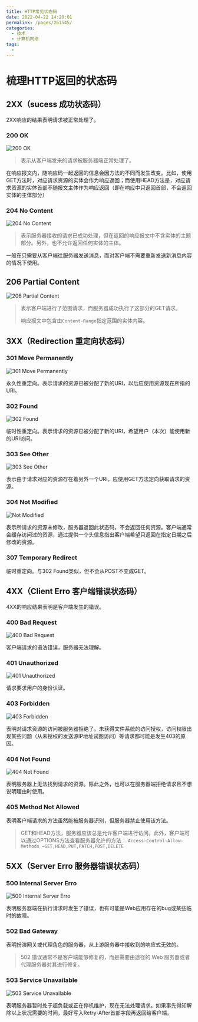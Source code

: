 ```yaml
---
title: HTTP常见状态码
date: 2022-04-22 14:20:01
permalink: /pages/261545/
categories:
  - 技术
  - 计算机网络
tags:
  - 
---
```

# 梳理HTTP返回的状态码

## 2XX（sucess 成功状态码）

2XX响应的结果表明请求被正常处理了。

### 200 OK

![200 OK](https://p1-jj.byteimg.com/tos-cn-i-t2oaga2asx/gold-user-assets/2017/12/6/16029efa6af2ea6c~tplv-t2oaga2asx-zoom-in-crop-mark:1304:0:0:0.awebp)

> 表示从客户端发来的请求被服务器端正常处理了。

在响应报文内，随响应码一起返回的信息会因方法的不同而发生改变。比如，使用GET方法时，对应请求资源的实体会作为响应返回；而使用HEAD方法是，对应请求资源的实体首部不随报文主体作为响应返回（即在响应中只返回首部，不会返回实体的主体部分）

### 204 No Content

![204 No Content](https://p1-jj.byteimg.com/tos-cn-i-t2oaga2asx/gold-user-assets/2017/12/6/16029efa697ec682~tplv-t2oaga2asx-zoom-in-crop-mark:1304:0:0:0.awebp)

> 表示服务器接收的请求已成功处理，但在返回的响应报文中不含实体的主题部分。另外，也不允许返回任何实体的主体。

一般在只需要从客户端往服务器发送消息，而对客户端不需要重新发送新消息内容的情况下使用。

## 206 Partial Content

![206 Partial Content](https://p1-jj.byteimg.com/tos-cn-i-t2oaga2asx/gold-user-assets/2017/12/6/16029efb76d2b65f~tplv-t2oaga2asx-zoom-in-crop-mark:1304:0:0:0.awebp)

> 表示客户端进行了范围请求，而服务器成功执行了这部分的GET请求。
>
> 响应报文中包含由`Content-Range`指定范围的实体内容。

## 3XX（Redirection 重定向状态码）

### 301 Move Permanently

![301 Move Permanently](https://p1-jj.byteimg.com/tos-cn-i-t2oaga2asx/gold-user-assets/2017/12/6/16029efa6a4ba749~tplv-t2oaga2asx-zoom-in-crop-mark:1304:0:0:0.awebp)

永久性重定向。表示请求的资源已被分配了新的URI，以后应使用资源现在所指的URI。

### 302 Found

![302 Found](https://p1-jj.byteimg.com/tos-cn-i-t2oaga2asx/gold-user-assets/2017/12/6/16029efba78b2b7e~tplv-t2oaga2asx-zoom-in-crop-mark:1304:0:0:0.awebp)

临时性重定向。表示请求的资源已被分配了新的URI，希望用户（本次）能使用新的URI访问。

### 303 See Other

![303 See Other](https://p1-jj.byteimg.com/tos-cn-i-t2oaga2asx/gold-user-assets/2017/12/6/16029efbc1b5cfce~tplv-t2oaga2asx-zoom-in-crop-mark:1304:0:0:0.awebp)

表示由于请求对应的资源存在着另外一个URI，应使用GET方法定向获取请求的资源。

### 304 Not Modified

![Not Modified[]()](https://p1-jj.byteimg.com/tos-cn-i-t2oaga2asx/gold-user-assets/2017/12/6/16029efaa07f726e~tplv-t2oaga2asx-zoom-in-crop-mark:1304:0:0:0.awebp)

表示所请求的资源未修改，服务器返回此状态码，不会返回任何资源。客户端通常会缓存访问过的资源，通过提供一个头信息指出客户端希望只返回在指定日期之后修改的资源。

### 307 Temporary Redirect

临时重定向。与302 Found类似，但不会从POST不变成GET。

## 4XX（Client Erro 客户端错误状态码）

4XX的响应结果表明是客户端发生的错误。

### 400 Bad Request

![400 Bad Request](https://p1-jj.byteimg.com/tos-cn-i-t2oaga2asx/gold-user-assets/2017/12/6/16029efaa064bdb6~tplv-t2oaga2asx-zoom-in-crop-mark:1304:0:0:0.awebp)

客户端请求的语法错误，服务器无法理解。

### 401 Unauthorized

![401 Unauthorized](https://p1-jj.byteimg.com/tos-cn-i-t2oaga2asx/gold-user-assets/2017/12/6/16029efacc2e6a4c~tplv-t2oaga2asx-zoom-in-crop-mark:1304:0:0:0.awebp)

请求要求用户的身份认证。

### 403 Forbidden

![403 Forbidden](https://p1-jj.byteimg.com/tos-cn-i-t2oaga2asx/gold-user-assets/2017/12/6/16029efaa0cce655~tplv-t2oaga2asx-zoom-in-crop-mark:1304:0:0:0.awebp)

表明对请求资源的访问被服务器拒绝了。未获得文件系统的访问授权，访问权限出现某些问题（从未授权的发送源IP地址试图访问）等请求都可能是发生403的原因。

### 404 Not Found

![404 Not Found](https://p1-jj.byteimg.com/tos-cn-i-t2oaga2asx/gold-user-assets/2017/12/6/16029efac97cd782~tplv-t2oaga2asx-zoom-in-crop-mark:1304:0:0:0.awebp)

表明服务器上无法找到请求的资源。除此之外，也可以在服务器端拒绝请求且不想说明理由时使用。

### 405 Method Not Allowed

表明客户端请求的方法虽然能被服务器识别，但服务器禁止使用该方法。

> GET和HEAD方法，服务器应该总是允许客户端进行访问。此外，客户端可以通过OPTIONS方法查看服务器允许的方法：
> `Access-Control-Allow-Methods →GET,HEAD,PUT,PATCH,POST,DELETE`

## 5XX（Server Erro 服务器错误状态码）

### 500 Internal Server Erro

![500 Internal Server Erro](https://p1-jj.byteimg.com/tos-cn-i-t2oaga2asx/gold-user-assets/2017/12/6/16029efae2420839~tplv-t2oaga2asx-zoom-in-crop-mark:1304:0:0:0.awebp)

表明服务器端在执行请求时发生了错误，也有可能是Web应用存在的bug或某些临时的故障。

### 502 Bad Gateway

表明扮演网关或代理角色的服务器，从上游服务器中接收到的响应式无效的。

> 502 错误通常不是客户端能够修复的，而是需要由途径的 Web 服务器或者代理服务器对其进行修复。

### 503 Service Unavailable

![503 Service Unavailable](https://p1-jj.byteimg.com/tos-cn-i-t2oaga2asx/gold-user-assets/2017/12/6/16029efaf01b284a~tplv-t2oaga2asx-zoom-in-crop-mark:1304:0:0:0.awebp)

表明服务器暂时处于超负载或正在停机维护，现在无法处理请求。如果事先得知解除以上状况需要的时间，最好写入Retry-After首部字段再返回给客户端。